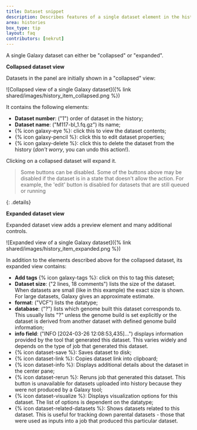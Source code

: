 ```yaml
---
title: Dataset snippet
description: Describes features of a single dataset element in the history
area: histories
box_type: tip
layout: faq
contributors: [nekrut]
---
```


A single Galaxy dataset can either be "collapsed" or "expanded".

**Collapsed dataset view**

Datasets in the panel are initially shown in a "collapsed" view:

![Collapsed view of a single Galaxy dataset]({% link shared/images/history_item_collapsed.png %})

It contains the following elements:

- **Dataset number**: ("1") order of dataset in the history;
- **Dataset name**: ("M117-bl_1.fq.gz") its name;
- {% icon galaxy-eye %}: click this to view the dataset contents;
- {% icon galaxy-pencil %}: click this to edit dataset properties;
- {% icon galaxy-delete %}: click this to delete the dataset from the history (*don't worry*, you can undo this action!).

Clicking on a collapsed dataset will expand it.

> <details-title>Some buttons can be disabled.</details-title>
> Some of the buttons above may be disabled if the dataset is in a state that doesn't allow the
> action. For example, the 'edit' button is disabled for datasets that are still queued or running
>
{: .details}

**Expanded dataset view**

Expanded dataset view adds a preview element and many additional controls. 

![Expanded view of a single Galaxy dataset]({% link shared/images/history_item_expanded.png %})

In addition to the elements described above for the collapsed dataset, its expanded view contains:

- **Add tags** {% icon galaxy-tags %}: click on this to tag this dateset;
- **Dataset size**: ("2 lines, 18 comments") lists the size of the dataset. When datasets are small (like in this example) the exact size is shown. For large datasets, Galaxy gives an approximate estimate.
- **format**: ("VCF") lists the datatype;
- **database**: ("?") lists which genome built this dataset corresponds to. This usually lists "?" unless the genome build is set explicitly or the dataset is derived from another dataset with defined genome build information;
- **info field**: ("INFO [2024-03-26 12:08:53,435]...") displays information provided by the tool that generated this dataset. This varies widely and depends on the type of job that generated this dataset.
- {% icon dataset-save %}: Saves dataset to disk;
- {% icon dataset-link %}: Copies dataset link into clipboard;
- {% icon dataset-info %}: Displays additional details about the dataset in the center pane;
- {% icon dataset-rerun %}: Reruns job that generated this dataset. This button is unavailable for datasets uploaded into history because they were not produced by a Galaxy tool;
- {% icon dataset-visualize %}: Displays visualization options for this dataset. The list of options is dependent on the datatype;
- {% icon dataset-related-datasets %}: Shows datasets related to this dataset. This is useful for tracking down parental datasets - those that were used as inputs into a job that produced this particular dataset.
